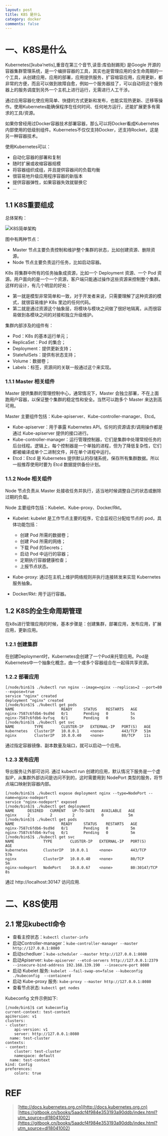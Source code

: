 ```yaml
---
layout: post
title: K8S 是什么
category: docker
comments: false
---
```

# 一、K8S是什么

Kubernetes([kubə’netis],重音在第三个音节,读音:库伯耐踢死) 是Google 开源的容器集群管理系统，是一个编排容器的工具，其实也是管理应用的全生命周期的一个工具，从创建应用，应用的部署，应用提供服务，扩容缩容应用，应用更新，都非常的方便，而且可以做到故障自愈，例如一个服务器挂了，可以自动将这个服务器上的服务调度到另外一个主机上进行运行，无需进行人工干涉。

通过应用容器化使应用简单、快捷的方式更新和发布，也能实现热更新、迁移等操作。使用Kubernetes能确保程序在任何时间、任何地方运行，还能扩展更多有需求的工具/资源。

如果你曾经用过Docker容器技术部署容器，那么可以将Docker看成Kubernetes内部使用的低级别组件。Kubernetes不仅仅支持Docker，还支持Rocket，这是另一种容器技术。

使用Kubernetes可以：

- 自动化容器的部署和复制
- 随时扩展或收缩容器规模
- 将容器组织成组，并且提供容器间的负载均衡
- 很容易地升级应用程序容器的新版本
- 提供容器弹性，如果容器失效就替换它
- ...

## 1.1 K8S重要组成

总体架构：

![K8S简单架构](/images/201812/k8s01.jpg "简单架构")

图中有两种节点：

- Master 节点主要负责控制和维护整个集群的状态，比如创建资源、删除资源。
- Node 节点主要负责运行任务，比如启动容器。

K8s 将集群中所有的任务抽象成资源，比如一个 Deployment 资源、一个 Pod 资源。用户面向的是一个一个资源，客户端只能通过操作这些资源来控制整个集群。这样的设计，有几个明显的好处：

- 第一就是模型非常简单和一致，对于开发者来说，只需要理解了这种资源的模式，就很容易维护 K8s 里边的任何代码。
- 第二就是通过资源这个抽象层，将模块与模块之间做了很好地隔离，从而很容易做到各模块之间的对接和独立升级维护。

集群内部涉及的组件有：

- Pod：K8s 的基本运行单元；
- ReplicaSet：Pod 的集合；
- Deployment：提供更新支持；
- StatefulSets：提供有状态支持；
- Volume：数据卷；
- Labels：标签，资源间的关联一般通过这个来实现。

### 1.1.1 Master 相关组件

Master 提供集群的管理控制中心，通常情况下，Master 会独立部署，不在上面跑用户容器，以保证整个集群的稳定性和安全。当然可以跑多个 Master 来达到高可用。

Master 主要组件包括：Kube-apiserver、Kube-controller-manager、Etcd。

- Kube-apiserver：用于暴露 Kubernetes API。任何的资源请求/调用操作都是通过 Kube-apiserver 提供的接口进行。
- Kube-controller-manager：运行管理控制器，它们是集群中处理常规任务的后台线程。逻辑上，每个控制器是一个单独的进程，但为了降低复杂性，它们都被编译成单个二进制文件，并在单个进程中运行。
- Etcd：Etcd 是 Kubernetes 提供默认的存储系统，保存所有集群数据。所以一般推荐使用时要为 Etcd 数据提供备份计划。

### 1.1.2 Node 相关组件

Node 节点负责从 Master 处接收任务并执行，适当地时候调整自己的状态或删除过期的负载。

Node 主要组件包括：Kubelet、Kube-proxy、Docker/Rkt。

- Kubelet: kubelet 是工作节点主要的程序，它会监视已分配给节点的 pod，具体功能包括：

    - 创建 Pod 所需的数据卷；
    - 创建 Pod 所需的网络；
    - 下载 Pod 的Secrets；
    - 启动 Pod 中运行的容器；
    - 定期执行容器健康检查；
    - 上报节点状态。

- Kube-proxy: 通过在主机上维护网络规则并执行连接转发来实现 Kubernetes 服务抽象。
- Docker/Rkt: 用于运行容器。

## 1.2 K8S的全生命周期管理

在k8s进行管理应用的时候，基本步骤是：创建集群，部署应用，发布应用，扩展应用，更新应用。

### 1.2.1 创建集群

在创建Deployment时，Kubernetes会创建了一个Pod来托管应用。Pod是Kubernetes中一个抽象化概念，由一个或多个容器组合在一起得共享资源。


### 1.2.2 部署应用

    [/node/bin$]$ ./kubectl run nginx --image=nginx --replicas=2 --port=80 --expose=true
    service "nginx" created
    deployment "nginx" created
    [/node/bin$]$ ./kubectl get pods
    NAME                     READY     STATUS    RESTARTS   AGE
    nginx-7587c6fdb6-9sd9d   0/1       Pending   0          5s
    nginx-7587c6fdb6-kvfsq   0/1       Pending   0          5s
    [/node/bin$]$ ./kubectl get svc
    NAME         TYPE        CLUSTER-IP   EXTERNAL-IP   PORT(S)   AGE
    kubernetes   ClusterIP   10.0.0.1     <none>        443/TCP   51m
    nginx        ClusterIP   10.0.0.40    <none>        80/TCP    11s

通过指定容器镜像、副本数量及端口，就可以启动一个应用。

### 1.2.3 发布应用
    
导出服务让外部可访问.
通过 kubectl run 创建的应用，默认情况下服务是一个虚拟IP，从集群外部访问是访问不到的，这时需要用到 NodePort 类型的服务，将节点端口映射到容器内部。

    [/node/bin$]$ ./kubectl expose deployment nginx --type=NodePort --name=nginx-nodeport
    service "nginx-nodeport" exposed
    [/node/bin$]$ ./kubectl get deployment
    NAME      DESIRED   CURRENT   UP-TO-DATE   AVAILABLE   AGE
    nginx     2         2         2            0           5m
    [/node/bin$]$ ./kubectl get pods
    NAME                     READY     STATUS    RESTARTS   AGE
    nginx-7587c6fdb6-9sd9d   0/1       Pending   0          5m
    nginx-7587c6fdb6-kvfsq   0/1       Pending   0          5m
    [/node/bin$]$ ./kubectl get svc
    NAME             TYPE        CLUSTER-IP   EXTERNAL-IP   PORT(S)        AGE
    kubernetes       ClusterIP   10.0.0.1     <none>        443/TCP        57m
    nginx            ClusterIP   10.0.0.40    <none>        80/TCP         5m
    nginx-nodeport   NodePort    10.0.0.67    <none>        80:30147/TCP   8s

通过 http://localhost:30147 访问应用.

# 二、K8S使用

## 2.1 常见kubectl命令

- 查看主控状态：`kubectl cluster-info`
- 启动Controller-manager：`kube-controller-manager --master http://127.0.0.1:8080`
- 启动schedluer：`kube-scheduler --master http://127.0.0.1:8080`
- 启动Apiserver: `kube-apiserver --etcd-servers http://127.0.0.1:2379  --insecure-bind-address 192.168.139.190  --insecure-port 8080`
- 启动 Kubelet 服务: `kubelet --fail-swap-on=false --kubeconfig ./kubeconfig  --containerd `
- 启动 Kube-proxy 服务: `kube-proxy --master http://127.0.0.1:8080`
- 查看节点状态: `kubectl get nodes`

Kubeconfig 文件示例如下:

    [/node/bin$]$ cat kubeconfig 
    current-context: test-context
    apiVersion: v1
    clusters:
    - cluster:
        api-version: v1
        server: http://127.0.0.1:8080
      name: test-cluster
    contexts:
    - context:
        cluster: test-cluster
        namespace: default
      name: test-context
    kind: Config
    preferences:
        colors: true

# REF
> [http://docs.kubernetes.org.cn](http://docs.kubernetes.org.cn)
> [https://gitbook.cn/books/5aadcf4f984e353193a90ddb/index.html?utm_source=dl18041002](https://gitbook.cn/books/5aadcf4f984e353193a90ddb/index.html?utm_source=dl18041002)